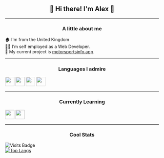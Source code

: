 <h2 align="center">👋 Hi there! I'm Alex 👋</h3>

---

<h3 align="center">A little about me</h3>

🏠 I'm from the United Kingdom <br/>
👨‍💻 I’m self employed as a Web Developer.<br/>
🌱 My current project is [motorsportsinfo.app](https://motorsportsinfo.app/).<br/>

---

<h3 align="center">Languages I admire</h3>

<code><img height="30" src="https://raw.githubusercontent.com/dereknguyen269/dereknguyen269/master/images/html.png"></code>
<code><img height="30" src="https://raw.githubusercontent.com/dereknguyen269/dereknguyen269/master/images/css3.png"></code>
<code><img height="30" src="https://raw.githubusercontent.com/dereknguyen269/dereknguyen269/master/images/js.png"></code>
<code><img height="30" src="https://raw.githubusercontent.com/dereknguyen269/dereknguyen269/master/images/mysql.svg"></code>

---

<h3 align="center">Currently Learning</h3>

<code><img height="30" src="https://raw.githubusercontent.com/dereknguyen269/dereknguyen269/master/images/reactjs.png"></code>
<code><img height="30" src="https://raw.githubusercontent.com/dereknguyen269/dereknguyen269/master/images/nodejs.png"></code>

---

<h3 align="center">Cool Stats</h3>

![Visits Badge](https://badges.pufler.dev/visits/developedbyalex/developedbyalex)<br/>
[![Top Langs](https://github-readme-stats.vercel.app/api/top-langs/?username=developedbyalex&layout=compact&theme=radical)](https://github.com/anuraghazra/github-readme-stats)
